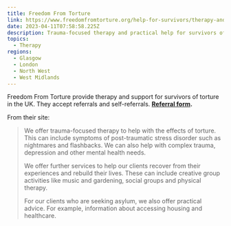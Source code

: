 ```yaml
---
title: Freedom From Torture
link: https://www.freedomfromtorture.org/help-for-survivors/therapy-and-practical-help
date: 2023-04-11T07:58:58.225Z
description: Trauma-focused therapy and practical help for survivors of torture.
topics:
  - Therapy
regions:
  - Glasgow
  - London
  - North West
  - West Midlands
---
```

Freedom From Torture provide therapy and support for survivors of torture in the UK.  They accept referrals and self-referrals. **[Referral form](https://www.freedomfromtorture.org/help-for-survivors/therapy-and-practical-help/make-referral).**

From their site:

> We offer trauma-focused therapy to help with the effects of torture. This can include symptoms of post-traumatic stress disorder such as nightmares and flashbacks. We can also help with complex trauma, depression and other mental health needs.
>
> We offer further services to help our clients recover from their experiences and rebuild their lives. These can include creative group activities like music and gardening, social groups and physical therapy.
>
> For our clients who are seeking asylum, we also offer practical advice. For example, information about accessing housing and healthcare.